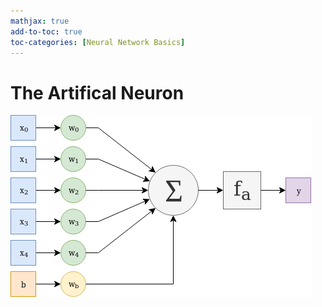 ```yaml
---
mathjax: true
add-to-toc: true
toc-categories: [Neural Network Basics]
---
```

# The Artifical Neuron

![artifical neuron structure](/assets/images/artifical_neuron.png)
